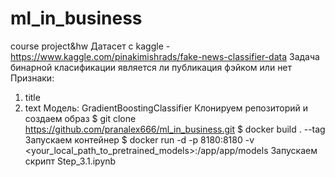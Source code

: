 # ml_in_business
course project&amp;hw
Датасет с kaggle - https://www.kaggle.com/pinakimishrads/fake-news-classifier-data
Задача бинарной класификации является ли публикация фэйком или нет
Признаки:
1. title
2. text
Модель: GradientBoostingClassifier
Клонируем репозиторий и создаем образ
$ git clone https://github.com/pranalex666/ml_in_business.git
$ docker build . --tag <name>
Запускаем контейнер
$ docker run -d -p 8180:8180 -v <your_local_path_to_pretrained_models>:/app/app/models <name>
Запускаем скрипт 
Step_3.1.ipynb
